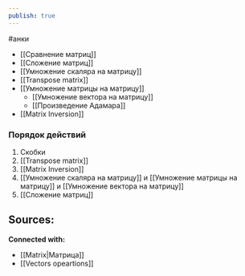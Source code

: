 ```yaml
---
publish: true
---
```

#анки


- [[Сравнение матриц]]
- [[Сложение матриц]]
- [[Умножение скаляра на матрицу]]
- [[Transpose matrix]]
- [[Умножение матрицы на матрицу]]
	- [[Умножение вектора на матрицу]]
	- [[Произведение Адамара]]
- [[Matrix Inversion]]


### Порядок действий
1. Скобки
2. [[Transpose matrix]]
3. [[Matrix Inversion]]
4. [[Умножение скаляра на матрицу]] и [[Умножение матрицы на матрицу]] и [[Умножение вектора на матрицу]]
5. [[Сложение матриц]]











**Sources:**
- 


**Connected with:**
- [[Matrix|Матрица]]
- [[Vectors opeartions]]

